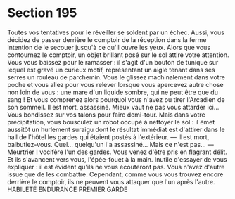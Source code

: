 # Section 195

Toutes vos tentatives pour le réveiller se soldent par un échec. 
Aussi, vous décidez de passer derrière le comptoir de la réception 
dans la ferme intention de le secouer jusqu'à ce qu'il ouvre les 
yeux. Alors que vous contournez le comptoir, un objet brillant 
posé sur le sol attire votre attention. Vous vous baissez pour le 
ramasser : il s'agit d'un bouton de tunique sur lequel est gravé un 
curieux motif, représentant un aigle tenant dans ses serres un 
rouleau de parchemin. Vous le glissez machinalement dans votre 
poche et vous allez pour vous relever lorsque vous apercevez 
autre chose non loin de vous : une mare d'un liquide sombre, qui 
ne peut être que du sang ! Et vous comprenez alors pourquoi 
vous n'avez pu tirer l'Arcadien de son sommeil. Il est mort, 
assassiné. Mieux vaut ne pas vous attarder ici... Vous bondissez 
sur vos talons pour faire demi-tour. Mais dans votre 
précipitation, vous bousculez un robot occupé à nettoyer le sol : il 
émet aussitôt un hurlement suraigu dont le résultat immédiat est 
d'attirer dans le hall de l'hôtel les gardes qui étaient postés à 
l'extérieur. 
— Il est mort, balbutiez-vous. Quel... quelqu'un l'a assassiné... 
Mais ce n'est pas... 
— Meurtrier ! vocifère l'un des gardes. Vous venez d'être pris en 
flagrant délit. 
Et ils s'avancent vers vous, l'épée-fouet à la main. Inutile 
d'essayer de vous expliquer : il est évident qu'ils ne vous 
écouteront pas. Vous n'avez d'autre issue que de les combattre. 
Cependant, comme vous vous trouvez encore derrière le 
comptoir, ils ne peuvent vous attaquer que l'un après l'autre. 
HABILETÉ ENDURANCE 
PREMIER GARDE